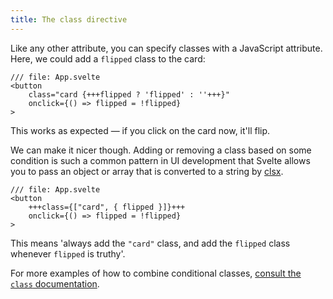```yaml
---
title: The class directive
---
```


Like any other attribute, you can specify classes with a JavaScript attribute. Here, we could add a `flipped` class to the card:

```svelte
/// file: App.svelte
<button
	class="card {+++flipped ? 'flipped' : ''+++}"
	onclick={() => flipped = !flipped}
>
```

This works as expected — if you click on the card now, it'll flip.

We can make it nicer though. Adding or removing a class based on some condition is such a common pattern in UI development that Svelte allows you to pass an object or array that is converted to a string by [clsx](https://github.com/lukeed/clsx/).

```svelte
/// file: App.svelte
<button
	+++class={["card", { flipped }]}+++
	onclick={() => flipped = !flipped}
>
```

This means 'always add the `"card"` class, and add the `flipped` class whenever `flipped` is truthy'.

For more examples of how to combine conditional classes, [consult the `class` documentation](/docs/svelte/class).
